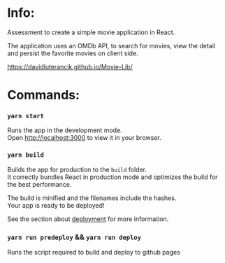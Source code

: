# Info:

Assessment to create a simple movie application in React.

The application uses an OMDb API, to search for movies, view the detail and persist the favorite movies on client side.

https://davidluterancik.github.io/Movie-Lib/

# Commands:

### `yarn start`

Runs the app in the development mode.\
Open [http://localhost:3000](http://localhost:3000) to view it in your browser.

### `yarn build`

Builds the app for production to the `build` folder.\
It correctly bundles React in production mode and optimizes the build for the best performance.

The build is minified and the filenames include the hashes.\
Your app is ready to be deployed!

See the section about [deployment](https://facebook.github.io/create-react-app/docs/deployment) for more information.

### `yarn run predeploy` && `yarn run deploy`

Runs the script required to build and deploy to github pages

